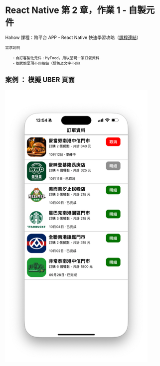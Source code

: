 # React Native 第 2 章，作業 1 - 自製元件

Hahow 課程：跨平台 APP - React Native 快速學習攻略（[課程連結](<https://hahow.in/courses/5dbe90cfa4b1c600214d0ab5/discussions?item=5e142f57f1ed6606cb441dea>)）

    需求說明
    
       ・自訂客製化元件：MyFood，用以呈現一筆訂餐資料
       ・依狀態呈現不同按鈕（顏色及文字不同）
    
    

## 案例 ： 模擬 UBER 頁面
![案例：初始頁面](./screenshot/2-1-1.png)
